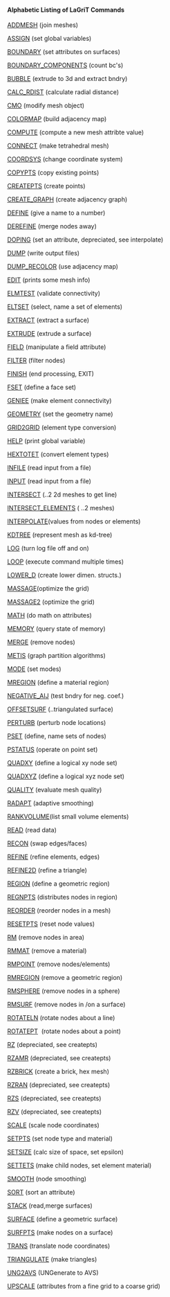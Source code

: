 #### Alphabetic Listing of LaGriT Commands
[ADDMESH](docs/commands/ADDMESH.md) (join meshes)

[ASSIGN](docs/commands/ASSIGN.md) (set global variables)

[BOUNDARY](docs/commands/BOUNDAR1.md) (set attributes on
surfaces)

[BOUNDARY_COMPONENTS](docs/commands/BOUNDARY_C.md) (count bc's)

[BUBBLE](docs/commands/bubble.md) (extrude to 3d and extract bndry)

[CALC_RDIST](docs/commands/calc_rdist.md) (calculate radial
distance)

[CMO](docs/commands/CMO2.md) (modify mesh object)

[COLORMAP](docs/commands/COLORMAP.md) (build adjacency map)

[COMPUTE](docs/commands/COMPUTE.md) (compute a new mesh attribte
value)

[CONNECT](docs/commands/CONNECT1.md) (make tetrahedral mesh)

[COORDSYS](docs/commands/COORDSY.md) (change coordinate system)

[COPYPTS](docs/commands/COPYPTS.md) (copy existing points)

[CREATEPTS](docs/commands/createpts.md) (create points)

[CREATE_GRAPH](docs/commands/create_graph.md) (create adjacency
graph)

[DEFINE](docs/commands/DEFINE.md) (give a name to a number)

[DEREFINE](docs/commands/DEREFINE.md) (merge nodes away)

[DOPING](docs/commands/DOPING1.md) (set an attribute, depreciated, see
interpolate)

[DUMP](docs/commands/DUMP2.md) (write output files)

[DUMP_RECOLOR](docs/commands/DUMP_RECOLOR.md) (use adjacency map)

[EDIT](docs/commands/EDIT2.md) (prints some mesh info)

[ELMTEST](docs/commands/elmtest.md) (validate connectivity)

[ELTSET](docs/commands/ELTSET2.md) (select, name a set of elements)

[EXTRACT](docs/commands/EXTRACT1.md) (extract a surface)

[EXTRUDE](docs/commands/extrude.md) (extrude a surface)

[FIELD](docs/commands/FIELD.md) (manipulate a field attribute)

[FILTER](docs/commands/FILTER.md) (filter nodes)

[FINISH](docs/commands/FINISH.md) (end processing, EXIT)

[FSET](docs/commands/FSET.md) (define a face set)

[GENIEE](docs/commands/GENIEE.md) (make element connectivity)

[GEOMETRY](docs/commands/geometry.md) (set the geometry name)

[GRID2GRID](docs/commands/GRID2GRID.md) (element type conversion)

[HELP](docs/commands/HELP.md) (print global variable)

[HEXTOTET](docs/commands/HEXTOTE.md) (convert element types)

[INFILE](docs/commands/INPUT.md) (read input from a file)

[INPUT](docs/commands/INPUT.md) (read input from a file)

[INTERSECT](docs/commands/INTERSECT.md) (..2 2d meshes to get line)

[INTERSECT_ELEMENTS](docs/commands/intersectelements.md) ( ..2
meshes)

[INTERPOLATE](docs/commands/main_interpolate.md)(values from nodes or
elements)

[KDTREE](docs/commands/kdtree.md) (represent mesh as kd-tree)

[LOG](docs/commands/LOG.md) (turn log file off and on)

[LOOP](docs/commands/loop.md) (execute command multiple times)

[LOWER_D](docs/commands/lower_d.md) (create lower dimen. structs.)

[MASSAGE](docs/commands/MASSAGE.md)(optimize the grid)

[MASSAGE2](docs/commands/MASSAGE2.md) (optimize the grid)

[MATH](docs/commands/MATH.md) (do math on attributes)

[MEMORY](docs/commands/memory.md) (query state of memory)

[MERGE](docs/commands/MERGE.md) (remove nodes)

[METIS](docs/commands/MERGE.md) (graph partition algorithms)

[MODE](docs/commands/MODE.md) (set modes)

[MREGION](docs/commands/MREGION.md) (define a material region)

[NEGATIVE_AIJ](docs/commands/NEGATIVE.md) (test bndry for neg.
coef.)

[OFFSETSURF](docs/commands/OFFSETSURF.md) (..triangulated
surface)

[PERTURB](docs/commands/PERTURB.md) (perturb node locations)

[PSET](docs/commands/PSET.md) (define, name sets of nodes)

[PSTATUS](docs/commands/PSTATUS.md) (operate on point set)

[QUADXY](docs/commands/QUADXY.md) (define a logical xy node
set)

[QUADXYZ](docs/commands/QUADXYZ1.md) (define a logical xyz node set)

[QUALITY](docs/commands/QUALITY.md) (evaluate mesh quality)

[RADAPT](docs/commands/RADAPT.md) (adaptive smoothing)

[RANKVOLUME](docs/commands/rankvolume.md)(list small volume elements)

[READ](docs/commands/READ.md) (read data)

[RECON](docs/commands/RECON.md) (swap edges/faces)

[REFINE](docs/commands/REFINE.md) (refine elements, edges)

[REFINE2D](docs/commands/refine2d.md) (refine a triangle)

[REGION](docs/commands/REGION.md) (define a geometric region)

[REGNPTS](docs/commands/REGNPTS.md) (distributes nodes in region)

[REORDER](docs/commands/REORDER.md) (reorder nodes in a mesh)

[RESETPTS](docs/commands/RESETPT.md) (reset node values)

[RM](docs/commands/RM.md) (remove nodes in area)

[RMMAT](docs/commands/RMMAT.md) (remove a material)

[RMPOINT](docs/commands/RMPOINT.md) (remove nodes/elements)

[RMREGION](docs/commands/RMREGION.md) (remove a geometric region)

[RMSPHERE](docs/commands/RMSPHERE.md) (remove nodes in a sphere)

[RMSURF](docs/commands/RMSURF.md) (remove nodes in /on a surface)

[ROTATELN](docs/commands/ROTATELN.md) (rotate nodes about a line)

[ROTATEPT](docs/commands/ROTATEPT.md)  (rotate nodes about a point)

[RZ](docs/commands/RZ.md) (depreciated, see createpts)

[RZAMR](docs/commands/RZAMR.md) (depreciated, see createpts)

[RZBRICK](docs/commands/RZBRICK.md) (create a brick, hex mesh)

[RZRAN](docs/commands/RZRAN.md) (depreciated, see createpts)

[RZS](docs/commands/RZS.md) (depreciated, see createpts)

[RZV](docs/commands/RZV_LG.md) (depreciated, see createpts)

[SCALE](docs/commands/SCALE.md) (scale node coordinates)

[SETPTS](docs/commands/SETPTS.md) (set node type and material)

[SETSIZE](docs/commands/SETSIZE.md) (calc size of space, set epsilon)

[SETTETS](docs/commands/SETTETS.md) (make child nodes, set element
material)

[SMOOTH](docs/commands/SMOOTH.md) (node smoothing)

[SORT](docs/commands/SORT.md) (sort an attribute)

[STACK](docs/commands/STACK.md) (read,merge surfaces)

[SURFACE](docs/commands/SURFACE.md) (define a geometric surface)

[SURFPTS](docs/commands/SURFPTS.md) (make nodes on a surface)

[TRANS](docs/commands/TRANS.md) (translate node coordinates)

[TRIANGULATE](docs/commands/TRIAGN.md) (make triangles)

[UNG2AVS](docs/commands/UNG2AVS.md) (UNGenerate to AVS)

[UPSCALE](docs/commands/UPSCALE.md) (attributes from a fine grid to a
coarse grid)



